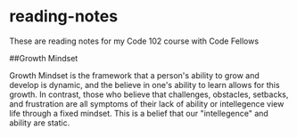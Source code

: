 # reading-notes
These are reading notes for my Code 102 course with Code Fellows

##Growth Mindset

Growth Mindset is the framework that a person's ability to grow and develop is dynamic, and the believe in one's ability to learn allows for this growth.
In contrast, those who believe that challenges, obstacles, setbacks, and frustration are all symptoms of their lack of ability or intellegence view life through a fixed mindset. This is a belief that our "intellegence" and ability are static. 
